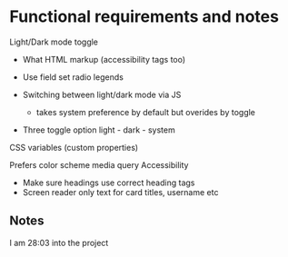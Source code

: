 # Functional requirements and notes

Light/Dark mode toggle
- What HTML markup (accessibility tags too)
- Use field set radio legends
- Switching between light/dark mode via JS
    - takes system preference by default but overides by toggle

- Three toggle option light - dark - system

CSS variables (custom properties)

Prefers color scheme media query
Accessibility
- Make sure headings use correct heading tags
- Screen reader only text for card titles, username etc

## Notes
I am 28:03 into the project